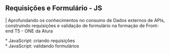 ## Requisições e Formulário - JS

| Aprofundando os conhecimentos no consumo de Dados externos de APIs, construindo requisições e validação de formulário na formação de Front-end T5 - ONE da Alura

° JavaScript: criando requisições   
° JavaScript: validando formulários  
